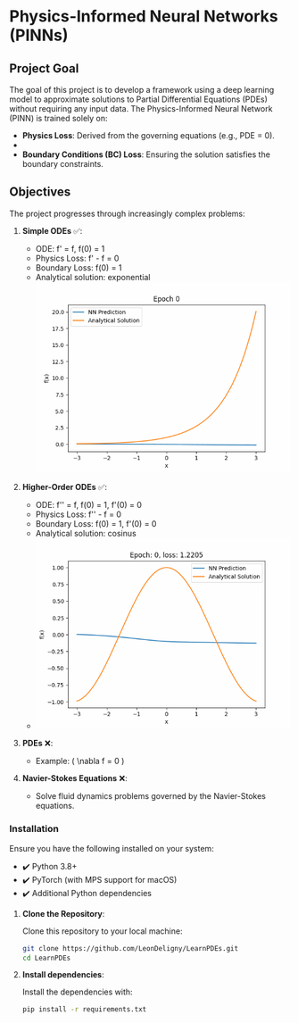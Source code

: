 # Physics-Informed Neural Networks (PINNs)

## **Project Goal**

The goal of this project is to develop a framework using a deep learning model to approximate solutions to Partial Differential Equations (PDEs) without requiring any input data. The Physics-Informed Neural Network (PINN) is trained solely on:

- **Physics Loss**: Derived from the governing equations (e.g., PDE = 0).
- 
- **Boundary Conditions (BC) Loss**: Ensuring the solution satisfies the boundary constraints.

## **Objectives**

The project progresses through increasingly complex problems:

1. **Simple ODEs** :white_check_mark:: 
   - ODE: f' = f, f(0) = 1
   - Physics Loss: f' - f = 0
   - Boundary Loss: f(0) = 1
   - Analytical solution: exponential
   ![Training Process](./assets/exponential.gif)

2. **Higher-Order ODEs** :white_check_mark::
   - ODE: f'' = f, f(0) = 1, f'(0) = 0
   - Physics Loss: f'' - f = 0
   - Boundary Loss: f(0) = 1, f'(0) = 0
   - Analytical solution: cosinus
   - ![Training Process](./assets/cosinus.gif)

3. **PDEs** :x::
   - Example: \( \nabla f = 0 \)

4. **Navier-Stokes Equations** :x::
   - Solve fluid dynamics problems governed by the Navier-Stokes equations.

### **Installation**

Ensure you have the following installed on your system:

- ✔️ Python 3.8+
- ✔️ PyTorch (with MPS support for macOS)  
- ✔️ Additional Python dependencies

1. **Clone the Repository**:

   Clone this repository to your local machine:
   ```bash
   git clone https://github.com/LeonDeligny/LearnPDEs.git
   cd LearnPDEs

2. **Install dependencies**: 

   Install the dependencies with:
   ```bash
   pip install -r requirements.txt